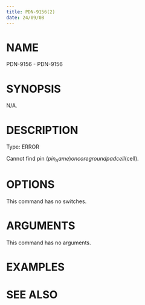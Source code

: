 ```yaml
---
title: PDN-9156(2)
date: 24/09/08
---
```


# NAME

PDN-9156 - PDN-9156

# SYNOPSIS

N/A.

# DESCRIPTION

Type: ERROR

Cannot find pin ($pin_name) on core ground padcell ($cell).

# OPTIONS

This command has no switches.

# ARGUMENTS

This command has no arguments.

# EXAMPLES

# SEE ALSO
